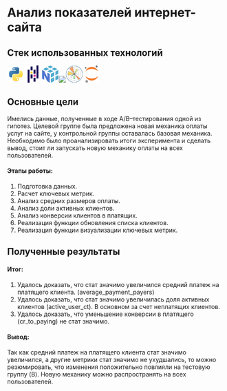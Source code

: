 # Анализ показателей интернет-сайта

## Cтек использованных технологий 

<img src="https://github.com/devicons/devicon/blob/master/icons/python/python-original.svg" height="40"/><img src="https://github.com/devicons/devicon/blob/master/icons/pandas/pandas-original.svg" height="40"/><img src="https://github.com/devicons/devicon/blob/master/icons/numpy/numpy-original.svg" height="40"/><img src="https://user-images.githubusercontent.com/315810/92161415-9e357100-edfe-11ea-917d-f9e33fd60741.png" height="40"/><img src="https://github.com/devicons/devicon/blob/master/icons/matplotlib/matplotlib-original.svg" height="40"/><img src="https://github.com/devicons/devicon/blob/master/icons/jupyter/jupyter-original.svg" height="40"/>

## Основные цели 
  Имелись данные, полученные в ходе A/B–тестирования одной из гипотез. Целевой группе была предложена новая механика оплаты услуг на сайте, у контрольной группы оставалась базовая механика. Необходимо было проанализировать итоги эксперимента и сделать вывод, стоит ли запускать новую механику оплаты на всех пользователей.
#### Этапы работы:
1. Подготовка данных.
2. Расчет ключевых метрик.
3. Анализ средних размеров оплаты.
4. Анализ доли активных клиентов.
5. Анализ конверсии клиентов в платящих.
6. Реализация функции обновления списка клиентов.
7. Реализация функции визуализации ключевых метрик.

## Полученные результаты 

#### Итог:
1. Удалось доказать, что стат значимо увеличился средний платеж на платящего клиента. (average_payment_payers)
2. Удалось доказать, что стат значимо увеличилась доля активных клиентов (active_user_ct). В основном за счет неплатящих клиентов.
3. Удалось доказать, что уменьшение конверсии в платящего (cr_to_paying) не стат значимо.  
#### Вывод:
  Так как средний платеж на платящего клиента стат значимо увеличился, а другие метрики стат значимо не ухудшались, то можно резюмировать, что изменения положительно повлияли на тестовую группу (B). Новую механику можно распространять на всех пользователей.



